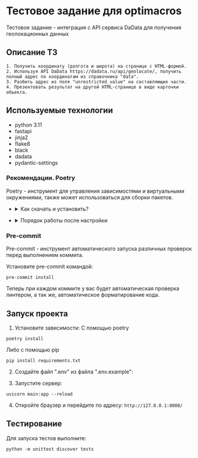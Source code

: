 # Тестовое задание для optimacros
Тестовое задание - интеграция с API сервиса DaData для получения геолокационных данных
## Описание ТЗ
    1. Получить координату (долгота и широта) на странице с HTML-формой.
    2. Используя API DaData https://dadata.ru/api/geolocate/, получить полный адрес по координатам из справочника "data".
    3. Разбить адрес из поля "unrestricted_value" на составляющие части.
    4. Презентовать результат на другой HTML-странице в виде карточки объекта.

## Используемые технологии

- python 3.11
- fastapi
- jinja2
- flake8
- black
- dadata
- pydantic-settings

### Рекомендации. Poetry<a id="poetry"></a>
Poetry - инструмент для управления зависимостями и виртуальными окружениями, также может использоваться для сборки
пакетов.

- <details>
    <summary>
      Как скачать и установить?
    </summary>

  - Установите poetry следуя [инструкции с официального сайта](https://python-poetry.org/docs/#installation).
  - <details>
      <summary>
      Команды для установки
      </summary>

      > Для UNIX-систем и Bash on Windows вводим в консоль следующую команду:
      > ```shell
      > curl -sSL https://install.python-poetry.org | python -
      > ```
      >
      > Для WINDOWS PowerShell:
      > ```shell
      > (Invoke-WebRequest -Uri https://install.python-poetry.org -UseBasicParsing).Content | python -
      > ```
    </details>
    <br>

  - После установки - перезапустите оболочку и введите команду:
    ```shell
    poetry --version
    ```

    Если установка прошла успешно, вы получите ответ в формате `Poetry (version 1.3.2)`

  - Для дальнейшей работы создайте виртуальное окружение:
    ```shell
    poetry config virtualenvs.in-project true
    poetry install
    ```
    Результатом выполнения команды станет создание в корне проекта папки .venv.
    Зависимости для создания окружения берутся из файлов poetry.lock (приоритетнее) и pyproject.toml

  - Для добавления новой зависимости в окружение необходимо выполнить команду
    ```shell
    poetry add <package_name>
    ```

  - Также poetry позволяет разделять зависимости необходимые для разработки, от основных.
    Для добавления зависимости необходимой для разработки и тестирования необходимо добавить флаг `--group dev`
    ```shell
    poetry add <package_name> --group dev
    ```
    Если добавили новые зависимости, то выгружаем из в requirements.txt для docker контейнера
    ```shell
    poetry export --without-hashes --format=requirements.txt > requirements.txt
    ```
</details>

- <details>
    <summary>
      Порядок работы после настройки
    </summary>

    <br>

  - Чтобы активировать виртуальное окружение, введите команду:
    ```shell
    poetry shell
    ```

  - Доступен стандартный метод работы с активацией окружения в терминале.

</details>

### Pre-commit <a id="pre-commit"></a>
Pre-commit - инструмент автоматического запуска различных проверок перед выполнением коммита.

Установите pre-commit командой:
```shell
pre-commit install
```
Теперь при каждом коммите у вас будет автоматическая проверка линтером,
а так же, автоматическое форматирование кода.

## Запуск проекта
1. Установите зависимости:
С помощью poetry
```shell
poetry install 
```
Либо с помощью pip
```shell
pip install requirements.txt 
```
2. Создайте файл ".env" из файла ".env.example":

3. Запустите сервер:
```shell
uvicorn main:app --reload
```
4. Откройте браузер и перейдите по адресу: `http://127.0.0.1:8000/`

## Тестирование
Для запуска тестов выполните:
```shell
python -m unittest discover tests
```
